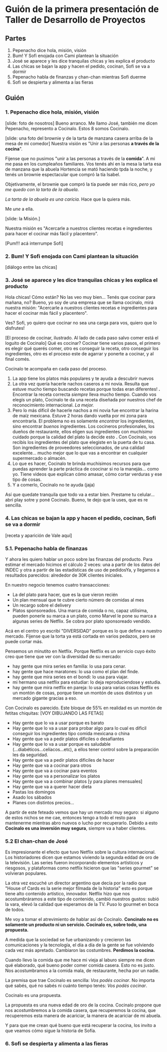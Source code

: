 # Guión de la primera presentación de Taller de Desarrollo de Proyectos

## Partes
 1. Pepenacho dice hola, misión, visión
 2. Bum! Y Sofi enojada con Cami plantean la situación
 3. José se aparece y les dice tranquilas chicas y les explica el producto
 4. Las chicas se bajan la app y hacen el pedido, cocinan, Sofi se va a dormir
 5. Pepenacho habla de finanzas y chan-chan mientras Sofi duerme
 6. Sofi se despierta y alimenta a las fieras

## Guión

### 1. Pepenacho dice hola, misión, visión

[slide: foto de nosotros]
Bueno arranco. Me llamo José, también me dicen Pepenacho, represento a Cocinalo. Estos 8 somos Cocinalo. 

[slide: una foto del brownie y de la tarta de manzana casera arriba de la mesa de mi comedor]
Nuestra visión es "Unir a las personas **a través de la cocina**".

Fijense que no pusimos "unir a las personas a través de la **comida**". A mi me pasa en los cumpleaños familiares. Vos tenés ahí en la mesa la tarta esa de manzana que la abuela Hortencia se mató haciendo tpda la noche, y tenés un brownie espectacular que compró la tía Isabel. 

Objetivamente, el brownie que compró la tía puede ser más rico, _pero yo me quedo con la tarta de la abuela_. 

_La tarta de la abuela es una caricia._ Hace que la quiera más. 

Me _une_ a ella.

[slide: la Misión.]

Nuestra misión es "Acercarle a nuestros clientes recetas e ingredientes para hacer el cocinar más fácil y placentero".

[Pum!!! acá interrumpe Sofi]

### 2. Bum! Y Sofi enojada con Cami plantean la situación

[diálogo entre las chicas]

### 3. José se aparece y les dice tranquilas chicas y les explica el producto
Hola chicas! Cómo están? No las veo muy bien... Tenés que cocinar para mañana, no? Bueno, yo soy de una empresa que se llama cocinalo, mirá nuestra misión: "Acercarle a nuestros clientes recetas e ingredientes para hacer el cocinar más fácil y placentero". 

Ves? Sofi, yo quiero que cocinar no sea una carga para vos, quiero que lo disfrutes!

[El proceso de cocinar, ilustrado. Al lado de cada paso salvo comer está el loguito de Cocinalo]
Qué es cocinar? Cocinar tiene varios pasos, el primero es elegir qué querés comer, otro es conseguir la receta, otro conseguir los ingredientes, otro es el proceso este de agarrar y ponerte a cocinar, y al final comés.

Cocinalo te acompaña en cada paso del proceso. 
 1. La app tiene los platos más populares y te ayuda a descubrir nuevos
 2. La otra vez quería hacerle nachos caseros a mi novia. Resulta que estuve mucho tiempo buscando recetas porque todas eran diferentes! **.** Encontrar la receta correcta _siempre_ lleva mucho tiempo. Cuando vos elegís un plato, Cocinalo te da una receta diseñada por nuestros chef de reconocimiento internacional. _La mejor._
 3. Pero lo más dificil de hacerle nachos a mi novia fue encontrar la harina de maíz mexicana. Estuve 2 horas dando vuelta por mi zona para encontrarla. El problema no es solamente _encontrar_ los ingredientes, sino encontrar _buenos_ ingredientes. Los cocineros profesionales, los dueños de restaurante, ellos eligen sus ingredientes con _muchísimo_ cuidado porque la calidad del plato la decide esto **.** Con Cocinalo, vos recibís los ingredientes del plato que elegiste en la puerta de tu casa. Son ingredientes de proveedores seleccionados, de una calidad excelente... mucho mejor que lo que vas a encontrar en cualquier supermercado o almacén.
 4. Lo que es hacer, Cocinalo te brinda muchísimos recursos para que puedas aprender la parte práctica de coocinar si no la manejás... como yo. Tiene videos que explican cómo amasar, cómo cortar verduras y ese tipo de cosas.
 5. Y a comerlo, Cocinalo no te ayuda (jaja)


Así que quedate tranquila que todo va a estar bien. Prestame tu celular... abrí play sotre y poné Cocinalo. Bueno, te dejo que la uses, que es re sencilla.


### 4. Las chicas se bajan la app y hacen el pedido, cocinan, Sofi se va a dormir

[receta  y aparición de Vale aquí]


### 5.1. Pepenacho habla de finanzas

Y ahora les quiero hablar un poco sobre las finanzas del producto. Para estimar el mercado hicimos el cálculo 2 veces: una a partir de los datos del INDEC y otra a partir de las estadísticas de uso de pedidosYa, y llegamos a resultados parecidos: alrededor de 30K clientes iniciales.

En nuestro negocio tenemos cuatro transacciones: 
- La del plato para hacer, que es la que vieron recién
- Un plan mensual que te cubre cierto número de comidas al mes
- Un recargo sobre el delivery
- Platos sponsoreados. Una marca de comida o no, capaz utilisima, pueden ponerle su marca a un plato, como Marvel le pone su marca a algunas series de Netflix. Se cobra por plato sponsoreado vendido.

Acá en el centro yo escribí "DIVERSIDAD" porque es lo que define a nuestro mercado. Fijense que la torta ya está cortada en varios pedazos, pero se puede cortar más.

Pensemos un minutito en Netflix. Porque Netflix es un servicio cuyo éxito creo que tiene que ver con la diversidad de su mercado:
- hay gente que mira series en familia: lo usa para cenar.
- hay gente que hace maratones: lo usa como el plan del finde.
- hay gente que mira series en el bondi: lo usa para viajar.
- mi hermano usa netflix para estudiar: lo deja reproduciendose y estudia.
- hay gente que mira netflix en pareja: lo usa para varias cosas
Netflix es un montón de cosas, porque tiene un montón de usos distintos y un mercado gigante gracias a eso.

Con Cocinalo es parecido. Este bloque de 55% en realidad es un montón de fetitas chiquitas:
[VOY DIBUJANDO LAS FETAS] 
- Hay gente que lo va a usar porque es barato
- Hay gente que lo va a usar para probar algo para lo cual es dificil conseguir los ingredientes tipo comida mexicana o china
- Hay gente que va a pedir platos dificiles o desafiantes
- Hay gente que lo va a usar porque es saludable (...diabéticos...celíacos...etc), a ellos tener control sobre la preparación les da seguridad.
- Hay gente que va a pedir platos dificiles de hacer
- Hay gente que va a cocinar para otros
- Hay gente que va a cocinar para eventos
- Hay gente que va a personalizar los platos
- Hay gente que va a combinar platos
[y para planes mensuales]
- Hay gente que va a querer hacer dieta
- Pastas los domingos
- Asado los sábados
- Planes con distintos precios...

A partir de este feteado vemos que hay un mercado muy seguro: si alguno de estos nichos se me cae, entonces tengo a todo el resto para mantenerme mientras abro nuevos o lucho por recuperarlo. Debido a esto **Cocinalo es una inversión muy segura**, siempre va a haber clientes.

### 5.2 El chan-chan de José

Es impresionante el efecto que tuvo Netflix sobre la cultura internacional. Los historiadores dicen que estamos viviendo la segunda eddad de oro de la televisión. Las series fueron incorporando elementos artísticos y riesgosos, y plataformas como netflix hicieron que las "series gourmet" se volvieran populares.

La otra vez escuché un director argentino que decía por la radio que "House of Cards es la serie mejor filmada de la historia" esto es porque tiene alto contenido artístico, innovador. Netflix hizo que nos acostumbráramos a este tipo de contenido, cambió nuestros gustos: subió la vara, elevó la calidad que esperamos de la TV. Puso lo gourmet en boca de todos.

Me voy a tomar el atrevimiento de hablar así de Cocinalo. **Concinalo no es solamente un producto ni un servício. Cocinalo es, sobre todo, una propuesta.** 

A medida que la sociedad se fue urbanizando y crecieron las comunicaciones y la tecnología, el día a día de la gente se fue volviendo cada vez más apretado. Cambiaron las costumbres. **Perdimos la cocina.**

Cuando llevo la comida que me hace mi vieja al laburo siempre me dicen qué elaborado, qué bueno poder comer comida casera. Esto no es justo. Nos acostumbramos a la comida mala, de restaurante, hecha por un nadie.

La premisa que trae Cocinalo es sencilla: _Vos podés cocinar_. No importa qué sabés, qué no sabés ni cuánto tiempo tenés: _Vos podés cocinar_.

Cocinalo es una propuesta. 

La propuesta es una nueva edad de oro de la cocina. Cocinalo propone que nos acostumbremos a la comida casera, que recuperemos la cocina, que recuperemos esta manera de acariciar, la manera de acariciar de mi abuela. 


Y para que me crean qué bueno que está recuperar la cocina, los invito a que veamos cómo sigue la historia de Sofía.

### 6. Sofi se despierta y alimenta a las fieras